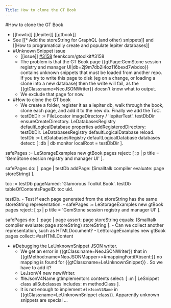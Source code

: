---Title: How to clone the GT Book---#How to clone the GT Book- [[howto]] [[lepiter]] [[gtbook]]- See [[* Add the storeString for GraphQL (and other) snippets]] and [[How to programatically create and populate lepiter databases]]- #Unknown Snippet issue    - [[issue]] [#3158](https://github.com/feenkcom/gtoolkit/issues/3158) feenkcom/gtoolkit#3158    - The problem is that the GT Book page {{gtPage:GemStone session registry and manager UI|db=2j9m7db2i4oz116bexd7wbdxo}} contains unknown snippets that must be loaded from another repo. If you try to write this page to disk (eg on a change, or loading a clone into a new database) then the write will fail, as the {{gtClass:name=NeoJSONWriter}} doesn't know what to output.    - We exclude that page for now.- #How to clone the GT book    - We create a folder, register it as a lepiter db, walk through the book, clone each page, and add it to the new db. Finally we add the ToC.    - testDbDir := FileLocator imageDirectory / 'lepiterTest'.testDbDir ensureCreateDirectory.LeDatabasesRegistry defaultLogicalDatabase properties	addRegisteredDirectory: testDbDir.LeDatabasesRegistry defaultLogicalDatabase reload.testDb := LeDatabasesRegistry defaultLogicalDatabase databases		detect: [ :db | db monitor localRoot = testDbDir ].safePages := LeStorageExamples new gtBook pages		reject: [ :p | p title = 'GemStone session registry and manager UI' ].safePages	do: [ :page | testDb addPage: (Smalltalk compiler evaluate: page storeString) ].toc := testDb pageNamed: 'Glamorous Toolkit Book'.testDb tableOfContentsPageID: toc uid.testDb.    - Test if each page generated from the storeString has the same storeString representation.    - safePages := LeStorageExamples new gtBook pages		reject: [ :p | p title = 'GemStone session registry and manager UI' ].safePages	do: [ :page | 		page			assert: page storeString			equals: (Smalltalk compiler evaluate: page storeString) storeString ].    - Can we collect another representation, such as HTMLDocument?    - LeStorageExamples new gtBook pages collect: #asHTMLContent- #Debugging the LeUnknownSnippet JSON writer.    - We get an error in {{gtClass:name=NeoJSONWriter}} that in  {{gtMethod:name=NeoJSONMapper>>#mappingFor:ifAbsent:}}  no mapping is found for {{gtClass:name=LeUnknownSnippet}} . So we have to add it?    - LeJsonV4 new newWriter.    - #leJsonV4Name gtImplementors contents	select: [ :m | LeSnippet class allSubclasses includes: m methodClass ].    - It is not enough to implement  `#leJsonV4Name` in {{gtClass:name=LeUnknownSnippet class}}.  Apparently unknown snippets are special ...
